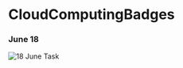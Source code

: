 # CloudComputingBadges

### June 18
![18 June Task](https://user-images.githubusercontent.com/39994054/122568654-9bdb9500-d067-11eb-9036-ae28eea7d518.png)
